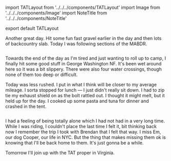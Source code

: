 import TATLayout from '../../../components/TATLayout'
import Image from '../../../components/Image'
import NoteTitle from '../../../components/NoteTitle'

export default TATLayout

<NoteTitle
  title="August 19, 2018 &mdash; Maryland &#8594; West Virigina"
  subtitle="245 miles"
/>

Another great day. Hit some fun fast gravel earlier in the day and then lots of backcountry slab. Today I was following sections of the MABDR.

<Image src="https://s3.amazonaws.com/tat.honkytonk.in/02/IMG_2500.jpg" alt="" />

Towards the end of the day as I'm tired and just wanting to roll up to camp, I finally hit some good stuff in George Washington NF. It's been wet around here so it was a bit slippery. There were also four water crossings, though none of them too deep or difficult.

Today was less rushed. I put in what I think will be closer to my average mileage. I sorta stopped for lunch &mdash; I just didn't really sit down. I had to zip tie my exhaust shield on as the bolt rattled out. I thought it might melt, but it held up for the day. I cooked up some pasta and tuna for dinner and crashed in the tent.

<Image src="https://s3.amazonaws.com/tat.honkytonk.in/02/IMG_2511.jpg" alt="" />

I had a feeling of being totally alone which I had not had in a very long time. While I was riding, I couldn't place the last time I felt it, bit thinking back now I remember the trip I took with Brendan that I felt that way. I miss Em, our dog Cooper, our life in NYC. But the thing that makes missing them ok is knowing that I'll be back home to them. It's just gonna be a while.

Tomorrow I'll join up with the TAT proper in Virginia.
